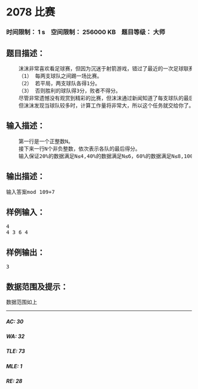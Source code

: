 # 2078 比赛   
### 时间限制： 1 s&nbsp;&nbsp;&nbsp;&nbsp;空间限制： 256000 KB&nbsp;&nbsp;&nbsp;&nbsp;题目等级： 大师  
## 题目描述：  

<pre>
    沫沫非常喜欢看足球赛，但因为沉迷于射箭游戏，错过了最近的一次足球联赛。此次联赛共N只队伍参加，比赛规则如下：  
    （1） 每两支球队之间踢一场比赛。  
    （2） 若平局，两支球队各得1分。  
    （3） 否则胜利的球队得3分，败者不得分。  
    尽管非常遗憾没有观赏到精彩的比赛，但沫沫通过新闻知道了每支球队的最后总得分，然后聪明的她想计算出中多少种可能的比赛情况。  
    但沫沫发现当球队较多时，计算工作量将非常大，所以这个任务就交给你了。请你计算出可能的比赛过程的数目，由于答案可能很大，你只需要输出答案对109+7取模的结果。 
</pre>
  
  
## 输入描述：  

<pre>
    第一行是一个正整数N。  
    接下来一行N个非负整数，依次表示各队的最后得分。  
    输入保证20%的数据满足N≤4,40%的数据满足N≤6，60%的数据满足N≤8,100%的数据满足3≤N≤10.
</pre>
  
  
## 输出描述：  

<pre>
输入答案mod 109+7
</pre>
  
  
## 样例输入：  

<pre>
4  
4 3 6 4 
</pre>
  
  
## 样例输出：  

<pre>
3
</pre>
  
  
## 数据范围及提示：  

<pre>
数据范围如上
</pre>
  
  
***  

##### AC: 30  
##### WA: 32  
##### TLE: 73  
##### MLE: 1  
##### RE: 28  
